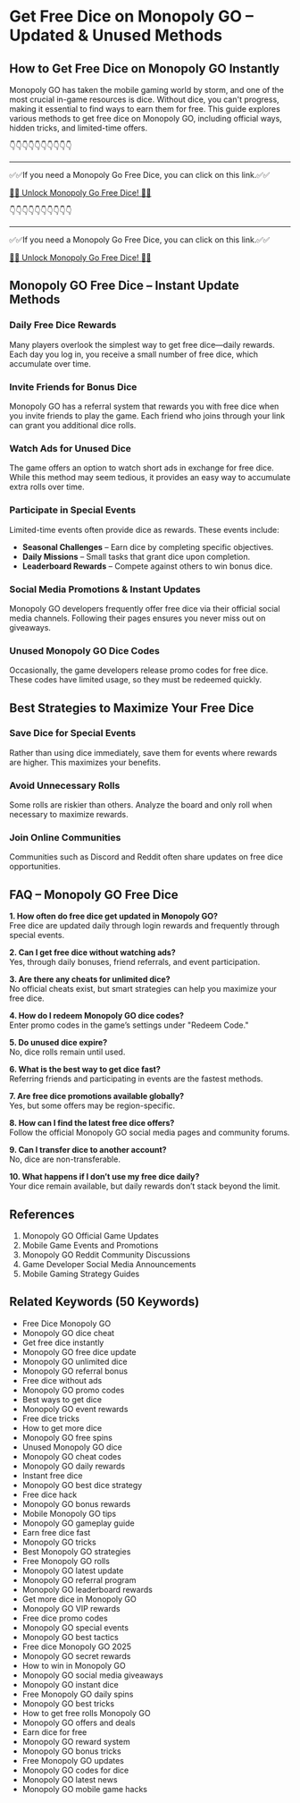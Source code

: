 # Get Free Dice on Monopoly GO – Updated & Unused Methods

## How to Get Free Dice on Monopoly GO Instantly

Monopoly GO has taken the mobile gaming world by storm, and one of the most crucial in-game resources is dice. Without dice, you can't progress, making it essential to find ways to earn them for free. This guide explores various methods to get free dice on Monopoly GO, including official ways, hidden tricks, and limited-time offers.


👇👇👇👇👇👇👇👇👇👇

---

✅✅If you need a Monopoly Go Free Dice, you can click on this link.✅✅

[🎲🎲 Unlock Monopoly Go Free Dice! 🎲🎲 ](https://therewardgate.com/free-monopoly-dice/)


👇👇👇👇👇👇👇👇👇👇

---

✅✅If you need a Monopoly Go Free Dice, you can click on this link.✅✅

[🎲🎲 Unlock Monopoly Go Free Dice! 🎲🎲 ](https://therewardgate.com/free-monopoly-dice/)


## Monopoly GO Free Dice – Instant Update Methods

### Daily Free Dice Rewards

Many players overlook the simplest way to get free dice—daily rewards. Each day you log in, you receive a small number of free dice, which accumulate over time.

### Invite Friends for Bonus Dice

Monopoly GO has a referral system that rewards you with free dice when you invite friends to play the game. Each friend who joins through your link can grant you additional dice rolls.

### Watch Ads for Unused Dice

The game offers an option to watch short ads in exchange for free dice. While this method may seem tedious, it provides an easy way to accumulate extra rolls over time.

### Participate in Special Events

Limited-time events often provide dice as rewards. These events include:

- **Seasonal Challenges** – Earn dice by completing specific objectives.
- **Daily Missions** – Small tasks that grant dice upon completion.
- **Leaderboard Rewards** – Compete against others to win bonus dice.

### Social Media Promotions & Instant Updates

Monopoly GO developers frequently offer free dice via their official social media channels. Following their pages ensures you never miss out on giveaways.

### Unused Monopoly GO Dice Codes

Occasionally, the game developers release promo codes for free dice. These codes have limited usage, so they must be redeemed quickly.

## Best Strategies to Maximize Your Free Dice

### Save Dice for Special Events

Rather than using dice immediately, save them for events where rewards are higher. This maximizes your benefits.

### Avoid Unnecessary Rolls

Some rolls are riskier than others. Analyze the board and only roll when necessary to maximize rewards.

### Join Online Communities

Communities such as Discord and Reddit often share updates on free dice opportunities.

## FAQ – Monopoly GO Free Dice

**1. How often do free dice get updated in Monopoly GO?**  
Free dice are updated daily through login rewards and frequently through special events.

**2. Can I get free dice without watching ads?**  
Yes, through daily bonuses, friend referrals, and event participation.

**3. Are there any cheats for unlimited dice?**  
No official cheats exist, but smart strategies can help you maximize your free dice.

**4. How do I redeem Monopoly GO dice codes?**  
Enter promo codes in the game’s settings under "Redeem Code."

**5. Do unused dice expire?**  
No, dice rolls remain until used.

**6. What is the best way to get dice fast?**  
Referring friends and participating in events are the fastest methods.

**7. Are free dice promotions available globally?**  
Yes, but some offers may be region-specific.

**8. How can I find the latest free dice offers?**  
Follow the official Monopoly GO social media pages and community forums.

**9. Can I transfer dice to another account?**  
No, dice are non-transferable.

**10. What happens if I don’t use my free dice daily?**  
Your dice remain available, but daily rewards don’t stack beyond the limit.

## References

1. Monopoly GO Official Game Updates
2. Mobile Game Events and Promotions
3. Monopoly GO Reddit Community Discussions
4. Game Developer Social Media Announcements
5. Mobile Gaming Strategy Guides

## Related Keywords (50 Keywords)

- Free Dice Monopoly GO  
- Monopoly GO dice cheat  
- Get free dice instantly  
- Monopoly GO free dice update  
- Monopoly GO unlimited dice  
- Monopoly GO referral bonus  
- Free dice without ads  
- Monopoly GO promo codes  
- Best ways to get dice  
- Monopoly GO event rewards  
- Free dice tricks  
- How to get more dice  
- Monopoly GO free spins  
- Unused Monopoly GO dice  
- Monopoly GO cheat codes  
- Monopoly GO daily rewards  
- Instant free dice  
- Monopoly GO best dice strategy  
- Free dice hack  
- Monopoly GO bonus rewards  
- Mobile Monopoly GO tips  
- Monopoly GO gameplay guide  
- Earn free dice fast  
- Monopoly GO tricks  
- Best Monopoly GO strategies  
- Free Monopoly GO rolls  
- Monopoly GO latest update  
- Monopoly GO referral program  
- Monopoly GO leaderboard rewards  
- Get more dice in Monopoly GO  
- Monopoly GO VIP rewards  
- Free dice promo codes  
- Monopoly GO special events  
- Monopoly GO best tactics  
- Free dice Monopoly GO 2025  
- Monopoly GO secret rewards  
- How to win in Monopoly GO  
- Monopoly GO social media giveaways  
- Monopoly GO instant dice  
- Free Monopoly GO daily spins  
- Monopoly GO best tricks  
- How to get free rolls Monopoly GO  
- Monopoly GO offers and deals  
- Earn dice for free  
- Monopoly GO reward system  
- Monopoly GO bonus tricks  
- Free Monopoly GO updates  
- Monopoly GO codes for dice  
- Monopoly GO latest news  
- Monopoly GO mobile game hacks  
